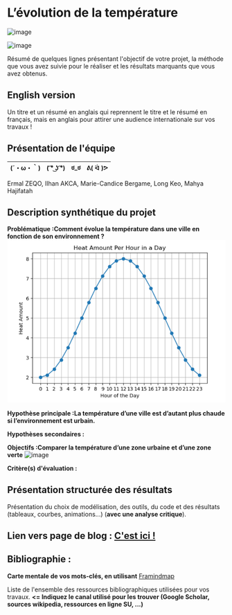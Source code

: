 # L’évolution de la température

![image](https://www.aquaportail.com/pictures1309/bacteria-bacteries-virus.jpg) 

![image](https://etudestech.com/wp-content/uploads/2023/05/midjourney-scaled.jpeg)

Résumé de quelques lignes présentant l'objectif de votre projet, la méthode que vous avez suivie pour le réaliser et les résultats marquants que vous avez obtenus.

## English version

Un titre et un résumé en anglais qui reprennent le titre et le résumé en français, mais en anglais pour attirer une audience internationale sur vos travaux !

## Présentation de l'équipe

|(´・ω・｀)| ( ͡° ͜ʖ ͡°) | ಠ_ಠ | ᕕ( ᐛ )ᕗ |
|-----|--|--|--|
Ermal ZEQO, Ilhan AKCA, Marie-Candice Bergame, Long Keo, Mahya Hajifatah



## Description synthétique du projet

**Problématique :Comment évolue la température dans une ville en fonction de son environnement ?**
![image](https://raw.githubusercontent.com/are-dynamic-2024-g6/environnements/master/images/Screenshot%202024-04-23%20163341.png)

**Hypothèse principale :La température d’une ville est d’autant plus chaude si l’environnement est urbain.**


**Hypothèses secondaires :** 

**Objectifs :Comparer la température d’une zone urbaine et d’une zone verte**
![image](https://github.com/are-dynamic-2024-g6/environnements/assets/99696420/a3bf4de9-de04-4378-b6e1-4db7628966ff)

**Critère(s) d'évaluation :**

## Présentation structurée des résultats

Présentation du choix de modélisation, des outils, du code et des résultats (tableaux, courbes, animations...) (**avec une analyse critique**).

## Lien vers page de blog : <a href="blog.html"> C'est ici ! </a>

## Bibliographie :

**Carte mentale de vos mots-clés, en utilisant** <a href="https://framindmap.org/mindmaps/index.html">Framindmap </a> 

Liste de l'ensemble des ressources bibliographiques utilisées pour vos travaux. **<= Indiquez le canal utilisé pour les trouver (Google Scholar, sources wikipedia, ressources en ligne SU, ...)**
